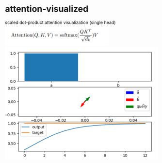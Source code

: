 # attention-visualized
scaled dot-product attention visualization (single head) <br/>
<img src= "https://github.com/MOVzeroOne/attention-visualized/blob/master/formula.PNG">
<img src="https://github.com/MOVzeroOne/attention-visualized/blob/master/attention.PNG">
